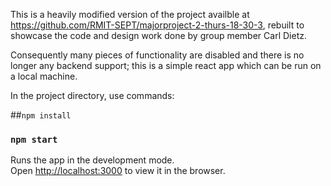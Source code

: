 This is a heavily modified version of the project availble at https://github.com/RMIT-SEPT/majorproject-2-thurs-18-30-3, rebuilt to showcase the code and design work done by group member Carl Dietz.

Consequently many pieces of functionality are disabled and there is no longer any backend support; this is a simple react app which can be run on a local machine. 

In the project directory, use commands:

##`npm install`
### `npm start`

Runs the app in the development mode.<br />
Open [http://localhost:3000](http://localhost:3000) to view it in the browser.

